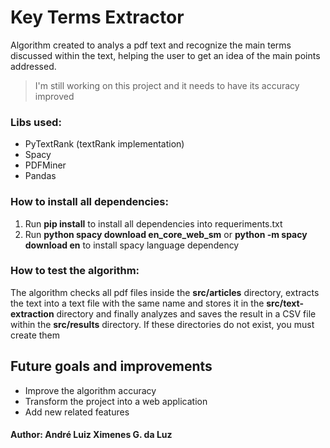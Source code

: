# Key Terms Extractor


Algorithm created to  analys a pdf text and recognize the main terms discussed within the text, helping the user to get an idea of the main points addressed.
> I'm still working on this project and it needs to have its accuracy
> improved

### Libs used:

 - PyTextRank (textRank implementation)
 - Spacy
 - PDFMiner
 - Pandas

### How to install all dependencies:

 1. Run **pip install** to install all dependencies into requeriments.txt
 2. Run **python spacy download en_core_web_sm** or **python -m spacy download en** to install spacy language dependency

 
### How to test the algorithm:

The algorithm checks all pdf files inside the **src/articles** directory, extracts the text into a text file with the same name and stores it in the **src/text-extraction** directory and finally analyzes and saves the result in a CSV file within the **src/results** directory.
If these directories do not exist, you must create them

## Future goals and improvements

 - Improve the algorithm accuracy
 - Transform the project into a web application
 - Add new related features

 

#### Author: André Luiz Ximenes G. da Luz
